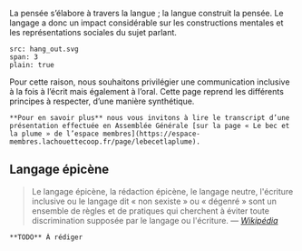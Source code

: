 La pensée s’élabore à travers la langue ; la langue construit la pensée. Le langage a donc un impact considérable sur les constructions mentales et les représentations sociales du sujet parlant.

```image
src: hang_out.svg
span: 3
plain: true
```

Pour cette raison, nous souhaitons privilégier une communication inclusive à la fois à l’écrit mais également à l’oral. Cette page reprend les différents principes à respecter, d’une manière synthétique.

```hint
**Pour en savoir plus** nous vous invitons à lire le transcript d’une présentation effectuée en Assemblée Générale [sur la page « Le bec et la plume » de l’espace membres](https://espace-membres.lachouettecoop.fr/page/lebecetlaplume).
```

## Langage épicène

> Le langage épicène, la rédaction épicène, le langage neutre, l'écriture inclusive ou le langage dit « non sexiste » ou « dégenré » sont un ensemble de règles et de pratiques qui cherchent à éviter toute discrimination supposée par le langage ou l'écriture. — [_Wikipédia_](https://www.google.com/url?sa=t&rct=j&q=&esrc=s&source=web&cd=2&cad=rja&uact=8&ved=2ahUKEwis1Jv8odjeAhWrzIUKHRPGCEgQFjABegQICBAE&url=https%3A%2F%2Ffr.wikipedia.org%2Fwiki%2FLangage_%25C3%25A9pic%25C3%25A8ne&usg=AOvVaw1uRqyavgItvoKhX*z--onu)

```hint
**TODO** À rédiger
```
